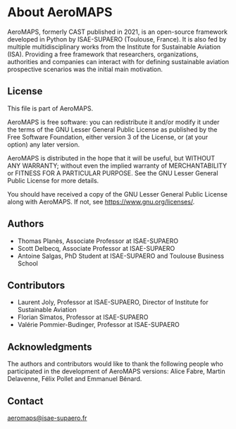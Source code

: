 # About AeroMAPS

AeroMAPS, formerly CAST published in 2021, is an open-source framework developed in Python by ISAE-SUPAERO (Toulouse, 
France). It is also fed by multiple multidisciplinary works from the Institute for Sustainable Aviation (ISA).
Providing a free framework that researchers, organizations, authorities and companies can interact with for
defining sustainable aviation prospective scenarios was the initial main motivation.


## License

This file is part of AeroMAPS.

AeroMAPS is free software: you can redistribute it and/or modify it under the terms of the GNU Lesser General Public 
License as published by the Free Software Foundation, either version 3 of the License, or (at your option) 
any later version.

AeroMAPS is distributed in the hope that it will be useful, but WITHOUT ANY WARRANTY; without even the implied 
warranty of MERCHANTABILITY or FITNESS FOR A PARTICULAR PURPOSE. See the GNU Lesser General Public License for 
more details.

You should have received a copy of the GNU Lesser General Public License along with AeroMAPS. 
If not, see <https://www.gnu.org/licenses/>.


## Authors

- Thomas Planès, Associate Professor at ISAE-SUPAERO
- Scott Delbecq, Associate Professor at ISAE-SUPAERO
- Antoine Salgas, PhD Student at ISAE-SUPAERO and Toulouse Business School


## Contributors

- Laurent Joly, Professor at ISAE-SUPAERO, Director of Institute for Sustainable Aviation
- Florian Simatos, Professor at ISAE-SUPAERO
- Valérie Pommier-Budinger, Professor at ISAE-SUPAERO


## Acknowledgments

The authors and contributors would like to thank the following people who participated in the development of AeroMAPS 
versions: Alice Fabre, Martin Delavenne, Félix Pollet and Emmanuel Bénard.


## Contact

aeromaps@isae-supaero.fr